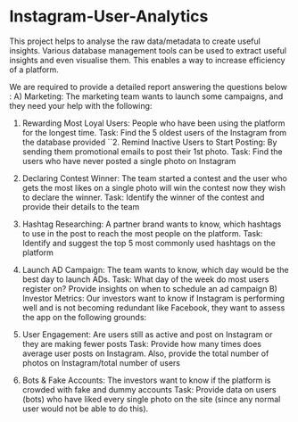# Instagram-User-Analytics
This project helps to analyse the raw data/metadata to create useful insights. Various database management tools can be used to extract useful insights and even visualise them. This enables a way to increase efficiency of a platform.

We are required to provide a detailed report answering the questions below :
A) Marketing: The marketing team wants to launch some campaigns, and they need your help with the following:

  1. Rewarding Most Loyal Users: People who have been using the platform for the longest time.
     Task: Find the 5 oldest users of the Instagram from the database provided
``2. Remind Inactive Users to Start Posting: By sending them promotional emails to post their 1st photo.
     Task: Find the users who have never posted a single photo on Instagram
  3. Declaring Contest Winner: The team started a contest and the user who gets the most likes on a single photo will win the contest now they wish to declare the            winner.
     Task: Identify the winner of the contest and provide their details to the team
  4. Hashtag Researching: A partner brand wants to know, which hashtags to use in the post to reach the most people on the platform.
     Task: Identify and suggest the top 5 most commonly used hashtags on the platform
  5. Launch AD Campaign: The team wants to know, which day would be the best day to launch ADs.
     Task: What day of the week do most users register on? Provide insights on when to schedule an ad campaign
B) Investor Metrics: Our investors want to know if Instagram is performing well and is not becoming redundant like Facebook, they want to assess the app on the following                      grounds:

   1. User Engagement: Are users still as active and post on Instagram or they are making fewer posts
      Task: Provide how many times does average user posts on Instagram. Also, provide the total number of photos on Instagram/total number of users
   2. Bots & Fake Accounts: The investors want to know if the platform is crowded with fake and dummy accounts
      Task: Provide data on users (bots) who have liked every single photo on the site (since any normal user would not be able to do this).
